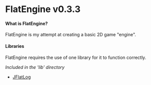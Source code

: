 # FlatEngine v0.3.3

#### What is FlatEngine?
FlatEngine is my attempt at creating a basic 2D game "engine".

#### Libraries
FlatEngine requires the use of one library for it to function correctly.

*Included in the 'lib' directory*

 - [JFlatLog](http://github.com/Maxstupo/JFlatLog)